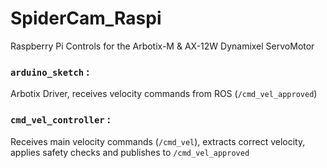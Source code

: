 # SpiderCam_Raspi
Raspberry Pi Controls for the Arbotix-M & AX-12W Dynamixel ServoMotor
### `arduino_sketch` : 
Arbotix Driver, receives velocity commands from ROS (`/cmd_vel_approved`)  
### `cmd_vel_controller` : 
Receives main velocity commands (`/cmd_vel`), extracts correct velocity, applies safety checks and publishes to `/cmd_vel_approved`

